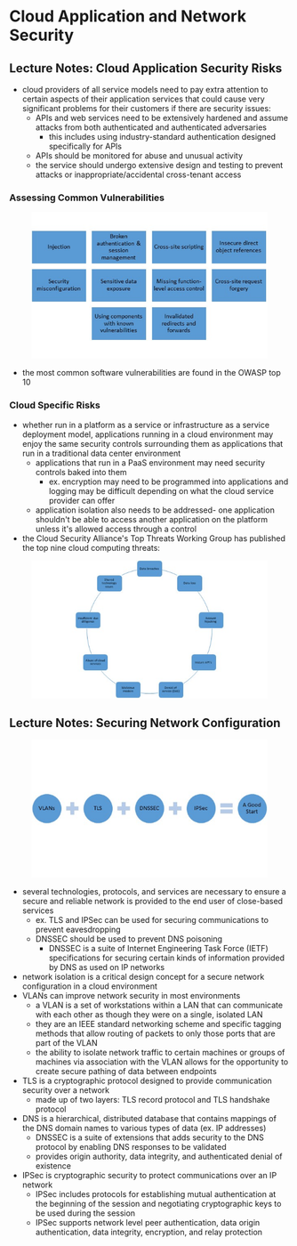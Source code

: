 # Cloud Application and Network Security

## Lecture Notes: Cloud Application Security Risks

* cloud providers of all service models need to pay extra attention to certain aspects of their application services that could cause very significant problems for their customers if there are security issues:
  * APIs and web services need to be extensively hardened and assume attacks from both authenticated and authenticated adversaries
    * this includes using industry-standard authentication designed specifically for APIs
  * APIs should be monitored for abuse and unusual activity
  * the service should undergo extensive design and testing to prevent attacks or inappropriate/accidental cross-tenant access

### Assessing Common Vulnerabilities

<figure><img src=".gitbook/assets/image.png" alt=""><figcaption></figcaption></figure>

* the most common software vulnerabilities are found in the OWASP top 10

### Cloud Specific Risks

* whether run in a platform as a service or infrastructure as a service deployment model, applications running in a cloud environment may enjoy the same security controls surrounding them as applications that run in a traditional data center environment
  * applications that run in a PaaS environment may need security controls baked into them
    * ex. encryption may need to be programmed into applications and logging may be difficult depending on what the cloud service provider can offer
  * application isolation also needs to be addressed- one application shouldn't be able to access another application on the platform unless it's allowed access through a control
* the Cloud Security Alliance's Top Threats Working Group has published the top nine cloud computing threats:

<figure><img src=".gitbook/assets/image (1).png" alt=""><figcaption></figcaption></figure>

## Lecture Notes: Securing Network Configuration

<figure><img src=".gitbook/assets/image (2).png" alt=""><figcaption></figcaption></figure>

* several technologies, protocols, and services are necessary to ensure a secure and reliable network is provided to the end user of close-based services
  * ex. TLS and IPSec can be used for securing communications to prevent eavesdropping
  * DNSSEC should be used to prevent DNS poisoning
    * DNSSEC is a suite of Internet Engineering Task Force (IETF) specifications for securing certain kinds of information provided by DNS as used on IP networks
* network isolation is a critical design concept for a secure network configuration in a cloud environment
* VLANs can improve network security in most environments
  * a VLAN is a set of workstations within a LAN that can communicate with each other as though they were on a single, isolated LAN
  * they are an IEEE standard networking scheme and specific tagging methods that allow routing of packets to only those ports that are part of the VLAN
  * the ability to isolate network traffic to certain machines or groups of machines via association with the VLAN allows for the opportunity to create secure pathing of data between endpoints
* TLS is a cryptographic protocol designed to provide communication security over a network
  * made up of two layers: TLS record protocol and TLS handshake protocol
* DNS is a hierarchical, distributed database that contains mappings of the DNS domain names to various types of data (ex. IP addresses)
  * DNSSEC is a suite of extensions that adds security to the DNS protocol by enabling DNS responses to be validated
  * provides origin authority, data integrity, and authenticated denial of existence
* IPSec is cryptographic security to protect communications over an IP network
  * IPSec includes protocols for establishing mutual authentication at the beginning of the session and negotiating cryptographic keys to be used during the session
  * IPSec supports network level peer authentication, data origin authentication, data integrity, encryption, and relay protection
